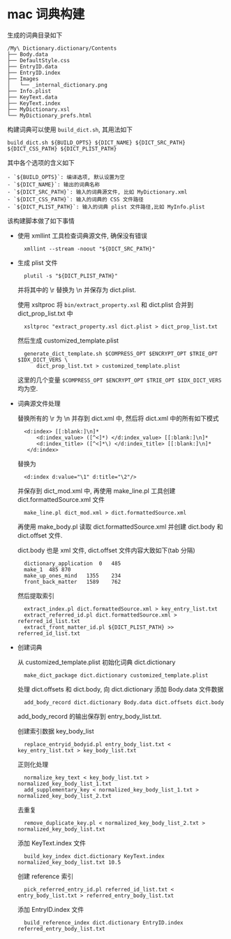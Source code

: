 # mac 词典构建

生成的词典目录如下

    /My\ Dictionary.dictionary/Contents
    ├── Body.data
    ├── DefaultStyle.css
    ├── EntryID.data
    ├── EntryID.index
    ├── Images
    │   └── _internal_dictionary.png
    ├── Info.plist
    ├── KeyText.data
    ├── KeyText.index
    ├── MyDictionary.xsl
    └── MyDictionary_prefs.html

构建词典可以使用 `build_dict.sh`, 其用法如下

    build_dict.sh ${BUILD_OPTS} ${DICT_NAME} ${DICT_SRC_PATH} ${DICT_CSS_PATH} ${DICT_PLIST_PATH}

其中各个选项的含义如下

    - `${BUILD_OPTS}`: 编译选项, 默认设置为空
    - `${DICT_NAME}`: 输出的词典名称
    - `${DICT_SRC_PATH}`: 输入的词典源文件, 比如 MyDictionary.xml
    - `${DICT_CSS_PATH}`: 输入的词典的 CSS 文件路径
    - `${DICT_PLIST_PATH}`: 输入的词典 plist 文件路径,比如 MyInfo.plist

该构建脚本做了如下事情

- 使用 xmllint 工具检查词典源文件, 确保没有错误

        xmllint --stream -noout "${DICT_SRC_PATH}"

- 生成 plist 文件

        plutil -s "${DICT_PLIST_PATH}"

    并将其中的 \r 替换为 \n 并保存为 dict.plist.

    使用 xsltproc 将 `bin/extract_property.xsl` 和 dict.plist 合并到 dict_prop_list.txt 中

        xsltproc "extract_property.xsl dict.plist > dict_prop_list.txt

    然后生成 customized_template.plist

        generate_dict_template.sh $COMPRESS_OPT $ENCRYPT_OPT $TRIE_OPT $IDX_DICT_VERS \
            dict_prop_list.txt > customized_template.plist

    这里的几个变量 `$COMPRESS_OPT $ENCRYPT_OPT $TRIE_OPT $IDX_DICT_VERS` 均为空.

- 词典源文件处理

    替换所有的 \r 为 \n 并存到 dict.xml 中, 然后将 dict.xml 中的所有如下模式

        <d:index> [[:blank:]\n]*
            <d:index_value> ([^<]*) </d:index_value> [[:blank:]\n]*
            <d:index_title> ([^<]*\) </d:index_title> [[:blank:]\n]*
         </d:index>

    替换为

        <d:index d:value="\1" d:title="\2"/>

    并保存到 dict_mod.xml 中, 再使用 make_line.pl 工具创建 dict.formattedSource.xml 文件

        make_line.pl dict_mod.xml > dict.formattedSource.xml

    再使用 make_body.pl 读取 dict.formattedSource.xml 并创建 dict.body 和 dict.offset 文件.

    dict.body 也是 xml 文件, dict.offset 文件内容大致如下(tab 分隔)

        dictionary_application	0	485
        make_1	485	870
        make_up_ones_mind	1355	234
        front_back_matter	1589	762

  然后提取索引

        extract_index.pl dict.formattedSource.xml > key_entry_list.txt
        extract_referred_id.pl dict.formattedSource.xml > referred_id_list.txt
        extract_front_matter_id.pl ${DICT_PLIST_PATH} >> referred_id_list.txt

- 创建词典

    从 customized_template.plist 初始化词典 dict.dictionary

        make_dict_package dict.dictionary customized_template.plist

    处理 dict.offsets 和 dict.body, 向 dict.dictionary 添加 Body.data 文件数据

        add_body_record dict.dictionary Body.data dict.offsets dict.body

    add_body_record 的输出保存到 entry_body_list.txt.

    创建索引数据 key_body_list

        replace_entryid_bodyid.pl entry_body_list.txt < key_entry_list.txt > key_body_list.txt 

    正则化处理

        normalize_key_text < key_body_list.txt > normalized_key_body_list_1.txt
        add_supplementary_key < normalized_key_body_list_1.txt > normalized_key_body_list_2.txt

    去重复

        remove_duplicate_key.pl < normalized_key_body_list_2.txt > normalized_key_body_list.txt

    添加 KeyText.index 文件

        build_key_index dict.dictionary KeyText.index normalized_key_body_list.txt 10.5

    创建 reference 索引

        pick_referred_entry_id.pl referred_id_list.txt < entry_body_list.txt > referred_entry_body_list.txt

    添加 EntryID.index 文件
    
        build_reference_index dict.dictionary EntryID.index referred_entry_body_list.txt